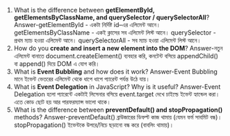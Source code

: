 
1. What is the difference between **getElementById, getElementsByClassName, and querySelector / querySelectorAll**?
Answer-getElementById - একটা নির্দিষ্ট id–এর এলিমেন্ট আনে।
getElementsByClassName - একই ক্লাসের সব এলিমেন্ট লিস্ট আনে।
querySelector - প্রথম ম্যাচ হওয়া এলিমেন্ট আনে।
querySelectorAll - সব ম্যাচ হওয়া এলিমেন্ট লিস্ট আনে।
2. How do you **create and insert a new element into the DOM**?
Answer-নতুন এলিমেন্ট বানাতে document.createElement() ব্যবহার করি, কনটেন্ট বসিয়ে appendChild() বা append() দিয়ে DOM এ যোগ করি।
3. What is **Event Bubbling** and how does it work?
Answer-Event Bubbling মানে ইভেন্ট ভেতরের এলিমেন্ট থেকে ধাপে ধাপে প্যারেন্ট পর্যন্ত উঠে যায়।
4. What is **Event Delegation** in JavaScript? Why is it useful?
Answer-Event Delegation হলো প্যারেন্টে একটাই লিসেনার বসিয়ে event.target দেখে চাইল্ডে ইভেন্ট হ্যান্ডেল করা। এতে কোড ছোট হয় আর পারফরম্যান্স ভালো থাকে।
5. What is the difference between **preventDefault() and stopPropagation()** methods?
Answer-preventDefault() ব্রাউজারের ডিফল্ট কাজ থামায় (যেমন ফর্ম সাবমিট বন্ধ)। stopPropagation() ইভেন্টকে উপরে/নিচে ছড়ানো বন্ধ করে (বাবলিং থামায়)।
